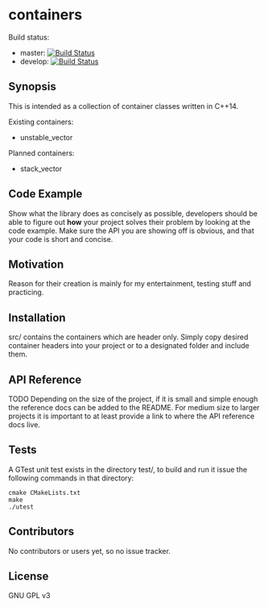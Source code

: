 # containers
Build status:
* master: [![Build Status](https://travis-ci.org/brandl-muc/containers.svg?branch=master)](https://travis-ci.org/brandl-muc/containers)
* develop: [![Build Status](https://travis-ci.org/brandl-muc/containers.svg?branch=develop)](https://travis-ci.org/brandl-muc/containers)

## Synopsis

This is intended as a collection of container classes written in C++14.

Existing containers:
* unstable_vector

Planned containers:
* stack_vector

## Code Example

Show what the library does as concisely as possible, developers should be able to figure out **how** your project solves their problem by looking at the code example. Make sure the API you are showing off is obvious, and that your code is short and concise.

## Motivation

Reason for their creation is mainly for my entertainment, testing stuff and practicing.

## Installation

src/ contains the containers which are header only. Simply copy desired container headers into your project or to a designated folder and include them.

## API Reference

TODO
Depending on the size of the project, if it is small and simple enough the reference docs can be added to the README. For medium size to larger projects it is important to at least provide a link to where the API reference docs live.

## Tests

A GTest unit test exists in the directory test/, to build and run it issue the following commands in that directory:

    cmake CMakeLists.txt
    make
    ./utest

## Contributors

No contributors or users yet, so no issue tracker.

## License

GNU GPL v3
